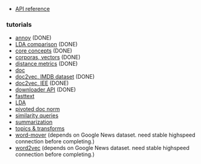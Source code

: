 * [API reference](https://radimrehurek.com/gensim/apiref.html)

### tutorials
* [annoy](run_annoy.ipynb) (DONE)
* [LDA comparison](run_compare_lda.ipynb) (DONE)
* [core concepts](run_core_concepts.ipynb) (DONE)
* [corporas, vectors](run_corpora_and_vector_spaces.ipynb) (DONE)
* [distance metrics](run_distance_metrics.ipynb) (DONE)
* [doc](run_docs.ipynb)
* [doc2vec, IMDB dataset](run_doc2vec_imdb.ipynb) (DONE)
* [doc2vec, IEE](run_doc2vec_iee.ipynb) (DONE)
* [downloader API](run_downloader_api.ipynb) (DONE)
* [fasttext](run_fasttext.ipynb)
* [LDA](run_lda.ipynb)
* [pivoted doc norm](run_pivoted_doc_norm.ipynb)
* [similarity queries](run_similarity_queries.ipynb)
* [summarization](run_summarization.ipynb)
* [topics & transforms](run_topics_and_transformations.ipynb)
* [word-mover](run_wmd.ipynb) (depends on Google News dataset. need stable highspeed connection before completing.)
* [word2vec](run_word2vec.ipynb) (depends on Google News dataset. need stable highspeed connection before completing.)